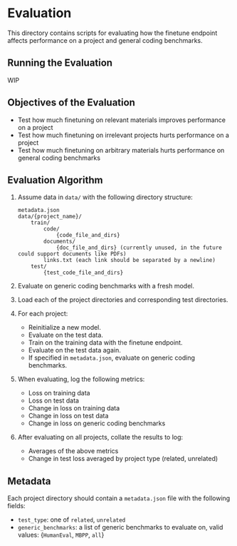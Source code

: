 # Evaluation

This directory contains scripts for evaluating how the finetune endpoint affects performance on a project and general coding benchmarks.

## Running the Evaluation

WIP

## Objectives of the Evaluation

- Test how much finetuning on relevant materials improves performance on a project
- Test how much finetuning on irrelevant projects hurts performance on a project
- Test how much finetuning on arbitrary materials hurts performance on general coding benchmarks

## Evaluation Algorithm

1. Assume data in `data/` with the following directory structure:

    ```
    metadata.json
    data/{project_name}/
        train/
            code/
                {code_file_and_dirs}
            documents/
                {doc_file_and_dirs} (currently unused, in the future could support documents like PDFs)
            links.txt (each link should be separated by a newline)
        test/
            {test_code_file_and_dirs}
    ```

2. Evaluate on generic coding benchmarks with a fresh model.

3. Load each of the project directories and corresponding test directories.

4. For each project:
    - Reinitialize a new model.
    - Evaluate on the test data.
    - Train on the training data with the finetune endpoint.
    - Evaluate on the test data again.
    - If specified in `metadata.json`, evaluate on generic coding benchmarks.

5. When evaluating, log the following metrics:
    - Loss on training data
    - Loss on test data
    - Change in loss on training data
    - Change in loss on test data
    - Change in loss on generic coding benchmarks

6. After evaluating on all projects, collate the results to log:
    - Averages of the above metrics
    - Change in test loss averaged by project type (related, unrelated)

## Metadata

Each project directory should contain a `metadata.json` file with the following fields:
- `test_type`: one of `related`, `unrelated`
- `generic_benchmarks`: a list of generic benchmarks to evaluate on, valid values: {`HumanEval`, `MBPP`, `all`}
